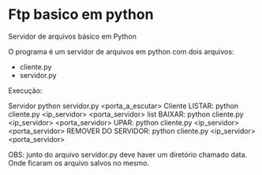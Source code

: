 # Ftp basico em python
Servidor de arquivos básico em Python

O programa é um servidor de arquivos em python com dois arquivos:
 - cliente.py
 - servidor.py
 
Execução:

Servidor
  python servidor.py <porta_a_escutar>
Cliente
  LISTAR: 
    python cliente.py <ip_servidor> <porta_servidor> list
  BAIXAR: 
    python cliente.py <ip_servidor> <porta_servidor> <nome do arquivo no servido> <nome do arquivo a ser salvo localmente>
  UPAR: 
    python cliente.py <ip_servidor> <porta_servidor> <nome do arquivo local> <nome do arquivo no a ser salvo no servidor>
  REMOVER DO SERVIDOR: 
    python cliente.py <ip_servidor> <porta_servidor> <nome do arquivo>

OBS: junto do arquivo servidor.py deve haver um diretório chamado data. Onde ficaram os arquivo salvos no mesmo. 
